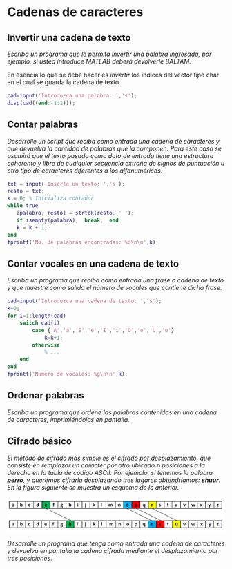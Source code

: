 ﻿# Cadenas de caracteres

## Invertir una cadena de texto

*Escriba un programa que le permita invertir una palabra ingresada, por
ejemplo, si usted introduce MATLAB deberá devolverle BALTAM.*

En esencia lo que se debe hacer es *invertir* los indices del vector
tipo char en el cual se guarda la cadena de texto.

```matlab
cad=input('Introduzca una palabra: ','s');
disp(cad((end:-1:1)));
```

## Contar palabras

*Desarrolle un script que reciba como entrada una cadena de caracteres y
que devuelva la cantidad de palabras que la componen. Para este caso se
asumirá que el texto pasado como dato de entrada tiene una estructura
coherente y libre de cualquier secuencia extraña de signos de puntuación
u otro tipo de caracteres diferentes a los alfanuméricos.*

```matlab
txt = input('Inserte un texto: ','s');
resto = txt;
k = 0; % Inicializa contador
while true
   [palabra, resto] = strtok(resto, ' ');
   if isempty(palabra),  break;  end
   k = k + 1;
end
fprintf('No. de palabras encontradas: %d\n\n',k);
```

## Contar vocales en una cadena de texto

*Escriba un programa que reciba como entrada una frase o cadena de texto
y que muestre como salida el número de vocales que contiene dicha
frase.*

```matlab
cad=input('Introduzca una cadena de texto: ','s');
k=0;
for i=1:length(cad)
    switch cad(i)
        case {'A','a','E','e','I','i','O','o','U','u'}
            k=k+1;
        otherwise
            % ...
    end
end
fprintf('Numero de vocales: %g\n\n',k);
```

## Ordenar palabras

*Escriba un programa que ordene las palabras contenidas en una cadena de
caracteres, imprimiéndolas en pantalla.*

## Cifrado básico

*El método de cifrado más simple es el cifrado por desplazamiento, que
consiste en remplazar un caracter por otro ubicado **n**
posiciones a la derecha en la tabla de código ASCII. Por ejemplo, si
tenemos la palabra **perro**, y queremos cifrarla
desplazando tres lugares obtendríamos: **shuur**. En la
figura siguiente se muestra un esquema de lo anterior.*

![](images/cifrado.png)

*Desarrolle un programa que tenga como entrada una cadena de caracteres
y devuelva en pantalla la cadena cifrada mediante el desplazamiento por
tres posiciones.*
